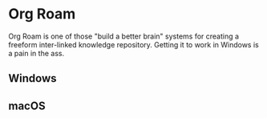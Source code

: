 # Org Roam

Org Roam is one of those "build a better brain" systems for creating a freeform
inter-linked knowledge repository. Getting it to work in Windows is a pain in
the ass.

## Windows

## macOS
